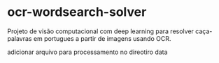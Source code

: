 # ocr-wordsearch-solver
 Projeto de visão computacional com deep learning para resolver caça-palavras em portugues a partir de imagens usando OCR.

 adicionar arquivo para processamento no direotiro data
